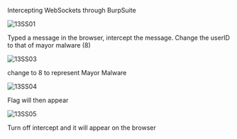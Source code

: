 Intercepting WebSockets through BurpSuite

![13SS01](https://github.com/user-attachments/assets/d9b8988e-8e3b-4062-8b53-80c5ece10dc5)

Typed a message in the browser, intercept the message. Change the userID to that of mayor malware (8)

![13SS03](https://github.com/user-attachments/assets/7840d318-bd2f-4946-95a5-0111011e23bc)

change to 8 to represent Mayor Malware

![13SS04](https://github.com/user-attachments/assets/398746c6-6c0e-4085-af53-e5d48944cf85)

Flag will then appear

![13SS05](https://github.com/user-attachments/assets/2e529b8a-25f3-44d0-a019-e25eddd46573)

Turn off intercept and it will appear on the browser
